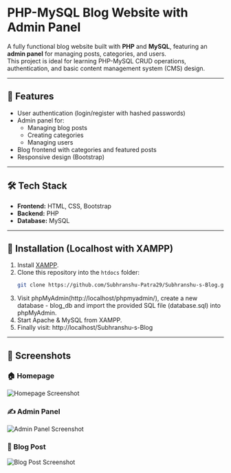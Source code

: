 # PHP-MySQL Blog Website with Admin Panel

A fully functional blog website built with **PHP** and **MySQL**, featuring an **admin panel** for managing posts, categories, and users.  
This project is ideal for learning PHP-MySQL CRUD operations, authentication, and basic content management system (CMS) design.

---

## 🚀 Features
- User authentication (login/register with hashed passwords)
- Admin panel for:
  - Managing blog posts
  - Creating categories
  - Managing users
- Blog frontend with categories and featured posts
- Responsive design (Bootstrap)

---

## 🛠️ Tech Stack
- **Frontend:** HTML, CSS, Bootstrap  
- **Backend:** PHP  
- **Database:** MySQL  

---

## 📂 Installation (Localhost with XAMPP)
1. Install [XAMPP](https://www.apachefriends.org/download.html).  
2. Clone this repository into the `htdocs` folder:  
   ```bash
   git clone https://github.com/Subhranshu-Patra29/Subhranshu-s-Blog.git
3. Visit phpMyAdmin(http://localhost/phpmyadmin/), create a new database - blog_db and import the provided SQL file (database.sql) into phpMyAdmin.
4. Start Apache & MySQL from XAMPP.
5. Finally visit: http://localhost/Subhranshu-s-Blog

---

## 📸 Screenshots

### 🏠 Homepage
![Homepage Screenshot](SS/home.png)

### ✍️ Admin Panel
![Admin Panel Screenshot](SS/account.png)

### 📄 Blog Post
![Blog Post Screenshot](SS/all_blogs.png)
